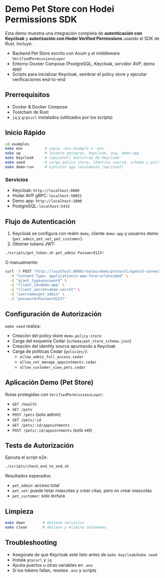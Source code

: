# Demo Pet Store con Hodei Permissions SDK

Esta demo muestra una integración completa de **autenticación con Keycloak** y **autorización con Hodei Verified Permissions** usando el SDK de Rust. Incluye:

- Backend Pet Store escrito con Axum y el middleware `VerifiedPermissionsLayer`
- Entorno Docker Compose (PostgreSQL, Keycloak, servidor AVP, demo app)
- Scripts para inicializar Keycloak, sembrar el policy store y ejecutar verificaciones end-to-end

## Prerrequisitos

- Docker & Docker Compose
- Toolchain de Rust
- `jq` y `grpcurl` instalados (utilizados por los scripts)

## Inicio Rápido

```bash
cd examples
make env          # copia .env.example a .env
make up           # levanta postgres, keycloak, avp, demo-app
make keycloak     # (opcional) bootstrap de Keycloak
make seed         # carga policy store, identity source, schema y políticas
make demo-run     # ejecutar app localmente (opcional)
```

### Servicios

- Keycloak: `http://localhost:8080`
- Hodei AVP gRPC: `localhost:50051`
- Demo app: `http://localhost:3000`
- PostgreSQL: `localhost:5432`

## Flujo de Autenticación

1. Keycloak se configura con realm `demo`, cliente `demo-app` y usuarios demo (`pet_admin`, `pet_vet`, `pet_customer`).
2. Obtener tokens JWT:

```bash
./scripts/get_token.sh pet_admin Password123!
```

O manualmente:

```bash
curl -X POST "http://localhost:8080/realms/demo/protocol/openid-connect/token" \
  -H "Content-Type: application/x-www-form-urlencoded" \
  -d "grant_type=password" \
  -d "client_id=demo-app" \
  -d "client_secret=demo-secret" \
  -d "username=pet_admin" \
  -d "password=Password123!"
```

## Configuración de Autorización

`make seed` realiza:

- Creación del policy store `demo-policy-store`
- Carga del esquema Cedar (`schema/pet_store_schema.json`)
- Creación del identity source apuntando a Keycloak
- Carga de políticas Cedar (`policies/`):
  - `allow_admin_full_access.cedar`
  - `allow_vet_manage_appointments.cedar`
  - `allow_customer_view_pets.cedar`

## Aplicación Demo (Pet Store)

Rutas protegidas con `VerifiedPermissionsLayer`:

- `GET /health`
- `GET /pets`
- `POST /pets` (solo admin)
- `GET /pets/:id`
- `GET /pets/:id/appointments`
- `POST /pets/:id/appointments` (solo vet)

## Tests de Autorización

Ejecuta el script e2e:

```bash
./scripts/check_end_to_end.sh
```

Resultados esperados:

- `pet_admin`: acceso total
- `pet_vet`: puede listar mascotas y crear citas, pero no crear mascotas
- `pet_customer`: solo lectura

## Limpieza

```bash
make down        # detiene servicios
make clean       # detiene y elimina volúmenes
```

## Troubleshooting

- Asegúrate de que Keycloak esté listo antes de `make keycloak`/`make seed`
- Instala `grpcurl` y `jq`
- Ajusta puertos u otras variables en `.env`
- Si los tokens fallan, resetea `.env` y scripts
